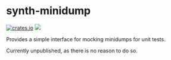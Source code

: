 # synth-minidump

[![crates.io](https://img.shields.io/crates/v/synth-minidump.svg)](https://crates.io/crates/synth-minidump) [![](https://docs.rs/synth-minidump/badge.svg)](https://docs.rs/synth-minidump)

Provides a simple interface for mocking minidumps for unit tests.

Currently unpublished, as there is no reason to do so.
